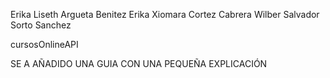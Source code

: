 Erika Liseth Argueta Benitez
Erika Xiomara Cortez Cabrera
Wilber Salvador Sorto Sanchez




cursosOnlineAPI

SE A AÑADIDO UNA GUIA CON UNA PEQUEÑA EXPLICACIÓN
